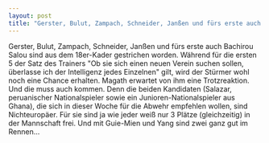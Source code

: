 ```yaml
---
layout: post
title: "Gerster, Bulut, Zampach, Schneider, Janßen und fürs erste auch Bachirou Salou sind aus dem 18er-Kader gestrichen worden."
---
```


Gerster, Bulut, Zampach, Schneider, Janßen und fürs erste auch Bachirou Salou sind aus dem 18er-Kader gestrichen worden. Während für die ersten 5 der Satz des Trainers "Ob sie sich einen neuen Verein suchen sollen, überlasse ich der Intelligenz jedes Einzelnen" gilt, wird der Stürmer wohl noch eine Chance erhalten. Magath erwartet von ihm eine Trotzreaktion. Und die muss auch kommen. Denn die beiden Kandidaten (Salazar, peruanischer Nationalspieler sowie ein Junioren-Nationalspieler aus Ghana), die sich in dieser Woche für die Abwehr empfehlen wollen, sind Nichteuropäer. Für sie sind ja wie jeder weiß nur 3 Plätze (gleichzeitig) in der Mannschaft frei. Und mit Guie-Mien und Yang sind zwei ganz gut im Rennen...
